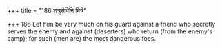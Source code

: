 +++
title = "186 शत्रुसेविनि मित्रे"

+++
186	Let him be very much on his guard against a friend who secretly serves the enemy and against (deserters) who return (from the enemy's camp); for such (men are) the most dangerous foes.
